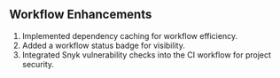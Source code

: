 ## Workflow Enhancements

1. Implemented dependency caching for workflow efficiency.
2. Added a workflow status badge for visibility.
3. Integrated Snyk vulnerability checks into the CI workflow for project security.